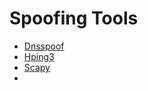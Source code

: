 # Spoofing Tools

- [Dnsspoof](https://github.com/DanMcInerney/dnsspoof)
- [Hping3](https://www.kali.org/tools/hping3/)
- [Scapy](https://www.kali.org/tools/scapy/)
- 
